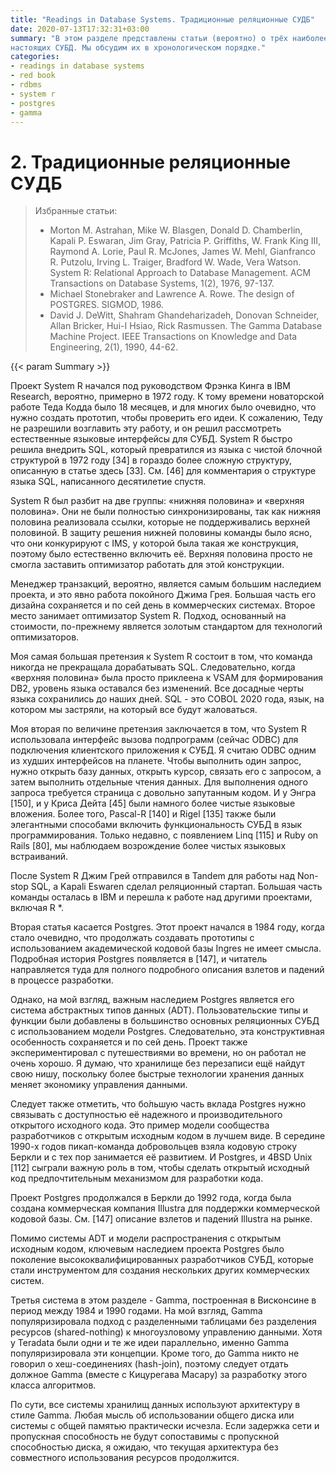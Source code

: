 ```yaml
---
title: "Readings in Database Systems. Традиционные реляционные СУДБ"
date: 2020-07-13T17:32:31+03:00
summary: "В этом разделе представлены статьи (вероятно) о трёх наиболее важных
настоящих СУБД. Мы обсудим их в хронологическом порядке."
categories:
- readings in database systems
- red book
- rdbms
- system r
- postgres
- gamma
---
```


# 2. Традиционные реляционные СУДБ

> Избранные статьи:
>
> - Morton M. Astrahan, Mike W. Blasgen, Donald D. Chamberlin, Kapali P.
>   Eswaran, Jim Gray, Patricia P. Griffiths, W. Frank King III,
>   Raymond A. Lorie, Paul R. McJones, James W. Mehl, Gianfranco R. Putzolu,
>   Irving L. Traiger, Bradford W. Wade, Vera Watson. System R: Relational
>   Approach to Database Management. ACM Transactions on Database Systems,
>   1(2), 1976, 97-137.
> - Michael Stonebraker and Lawrence A. Rowe. The design of POSTGRES. SIGMOD,
>   1986.
> - David J. DeWitt, Shahram Ghandeharizadeh, Donovan Schneider, Allan Bricker,
>   Hui-I Hsiao, Rick Rasmussen. The Gamma Database Machine Project. IEEE
>   Transactions on Knowledge and Data Engineering, 2(1), 1990, 44-62.

{{< param Summary >}}

Проект System R начался под руководством Фрэнка Кинга в IBM Research, вероятно,
примерно в 1972 году. К тому времени новаторской работе Теда Кодда было 18
месяцев, и для многих было очевидно, что нужно создать прототип, чтобы проверить
его идеи. К сожалению, Теду не разрешили возглавить эту работу, и он решил
рассмотреть естественные языковые интерфейсы для СУБД. System R быстро решила
внедрить SQL, который превратился из языка с чистой блочной структурой в 1972
году [34] в гораздо более сложную структуру, описанную в статье здесь [33]. См.
[46] для комментария о структуре языка SQL, написанного десятилетие спустя.

System R был разбит на две группы: «нижняя половина» и «верхняя половина». Они
не были полностью синхронизированы, так как нижняя половина реализовала ссылки,
которые не поддерживались верхней половиной. В защиту решения нижней половины
команды было ясно, что они конкурируют с IMS, у которой была такая же конструкция,
поэтому было естественно включить её. Верхняя половина просто не смогла заставить
оптимизатор работать для этой конструкции.

Менеджер транзакций, вероятно, является самым большим наследием проекта, и это
явно работа покойного Джима Грея. Большая часть его дизайна сохраняется и по сей
день в коммерческих системах. Второе место занимает оптимизатор System R.
Подход, основанный на стоимости, по-прежнему является золотым стандартом
для технологий оптимизаторов.

Моя самая большая претензия к System R состоит в том, что команда никогда не
прекращала дорабатывать SQL. Следовательно, когда «верхняя половина» была просто
приклеена к VSAM для формирования DB2, уровень языка оставался без изменений.
Все досадные черты языка сохранились до наших дней. SQL - это COBOL 2020 года,
язык, на котором мы застряли, на который все будут жаловаться.

Моя вторая по величине претензия заключается в том, что System R использовала
интерфейс вызова подпрограмм (сейчас ODBC) для подключения клиентского
приложения к СУБД. Я считаю ODBC одним из худших интерфейсов на планете. Чтобы
выполнить один запрос, нужно открыть базу данных, открыть курсор, связать его с
запросом, а затем выполнить отдельные чтения данных. Для выполнения одного
запроса требуется страница с довольно запутанным кодом. И у Энгра [150], и у
Криса Дейта [45] были намного более чистые языковые вложения. Более того,
Pascal-R [140] и Rigel [135] также были элегантными способами включить
функциональность СУБД в язык программирования. Только недавно, с появлением Linq
[115] и Ruby on Rails [80], мы наблюдаем возрождение более чистых языковых
встраиваний.

После System R Джим Грей отправился в Tandem для работы над Non-stop SQL, а
Kapali Eswaren сделал реляционный стартап. Большая часть команды осталась в IBM
и перешла к работе над другими проектами, включая R \*.

Вторая статья касается Postgres. Этот проект начался в 1984 году, когда стало
очевидно, что продолжать создавать прототипы с использованием академической
кодовой базы Ingres не имеет смысла. Подробная история Postgres появляется в
[147], и читатель направляется туда для полного подробного описания взлетов и
падений в процессе разработки.

Однако, на мой взгляд, важным наследием Postgres является его система
абстрактных типов данных (ADT). Пользовательские типы и функции были добавлены в
большинство основных реляционных СУБД с использованием модели Postgres.
Следовательно, эта конструктивная особенность сохраняется и по сей день. Проект
также экспериментировал с путешествиями во времени, но он работал не очень
хорошо. Я думаю, что хранилище без перезаписи ещё найдут свою нишу,
поскольку более быстрые технологии хранения данных меняет экономику управления
данными.

Следует также отметить, что бо́льшую часть вклада Postgres нужно связывать
с доступностью её надежного и производительного открытого исходного кода. Это
пример модели сообщества разработчиков с открытым исходным кодом в лучшем виде.
В середине 1990-х годов пикап-команда добровольцев взяла кодовую строку Беркли и
с тех пор занимается её развитием. И Postgres, и 4BSD Unix [112] сыграли важную
роль в том, чтобы сделать открытый исходный код предпочтительным механизмом для
разработки кода.

Проект Postgres продолжался в Беркли до 1992 года, когда была создана
коммерческая компания Illustra для поддержки коммерческой кодовой базы. См.
[147] описание взлетов и падений Illustra на рынке.

Помимо системы ADT и модели распространения с открытым исходным кодом, ключевым
наследием проекта Postgres было поколение высококвалифицированных разработчиков
СУБД, которые стали инструментом для создания нескольких других коммерческих
систем.

Третья система в этом разделе - Gamma, построенная в Висконсине в период между
1984 и 1990 годами. На мой взгляд, Gamma популяризировала подход с разделенными
таблицами без разделения ресурсов (shared-nothing) к многоузловому управлению
данными. Хотя у Teradata были одни и те же идеи параллельно, именно Gamma
популяризировала эти концепции. Кроме того, до Gamma никто не говорил о
хеш-соединениях (hash-join), поэтому следует отдать должное Gamma (вместе с
Кицурегава Масару) за разработку этого класса алгоритмов.

По сути, все системы хранилищ данных используют архитектуру в стиле Gamma. Любая
мысль об использовании общего диска или системы с общей памятью практически
исчезла. Если задержка сети и пропускная способность не будут сопоставимы с
пропускной способностью диска, я ожидаю, что текущая архитектура без совместного
использования ресурсов продолжится.
